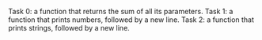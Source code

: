 Task 0: a function that returns the sum of all its parameters.
Task 1: a function that prints numbers, followed by a new line.
Task 2: a function that prints strings, followed by a new line.
